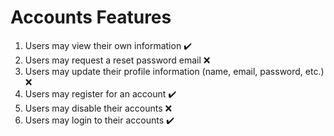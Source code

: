 # Accounts Features
1. Users may view their own information ✔️
2. Users may request a reset password email ❌
3. Users may update their profile information (name, email, password, etc.) ❌
4. Users may register for an account ✔️
5. Users may disable their accounts ❌
6. Users may login to their accounts ✔️
